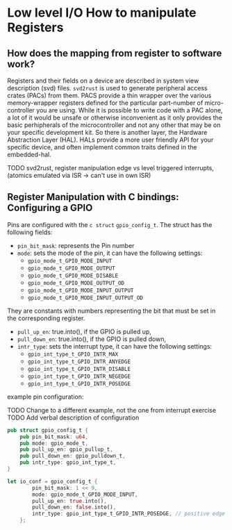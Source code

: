 # Low level I/O How to manipulate Registers

## How does the mapping from register to software work?

Registers and their fields on a device are described in system view description (svd) files. `svd2rust` is used to generate peripheral access crates (PACs) from them. PACS provide a thin wrapper over the various memory-wrapper registers defined for the particular part-number of micro-controller you are using. While it is possible to write code with a PAC alone, a lot of it would be unsafe or otherwise inconvenient as it only provides the basic perhipherals of the microcontroller and not any other that may be on your specific development kit. So there is another layer, the Hardware Abstraction Layer (HAL). HALs provide a more user friendly API for your specific device, and often implement common traits defined in the embedded-hal. 


TODO svd2rust, register manipulation edge vs level triggered interrupts, (atomics emulated via ISR -> can't use in own ISR)

## 

## Register Manipulation with C bindings: Configuring a GPIO

Pins are configured with the `c struct` `gpio_config_t`. The struct has the following fields:

* `pin_bit_mask`: represents the Pin number
* `mode`: sets the mode of the pin, it can have the following settings:
  * `gpio_mode_t_GPIO_MODE_INPUT`
  * `gpio_mode_t_GPIO_MODE_OUTPUT`
  * `gpio_mode_t_GPIO_MODE_DISABLE`
  * `gpio_mode_t_GPIO_MODE_OUTPUT_OD`
  * `gpio_mode_t_GPIO_MODE_INPUT_OUTPUT`
  * `gpio_mode_t_GPIO_MODE_INPUT_OUTPUT_OD`

They are constants with numbers representing the bit that must be set in the corresponding register. 

* `pull_up_en`: true.into(), if the GPIO is pulled up,
* `pull_down_en`: true.into(), if the GPIO is pulled down,
* `intr_type`: sets the interrupt type, it can have the following settings:
  * `gpio_int_type_t_GPIO_INTR_MAX`
  * `gpio_int_type_t_GPIO_INTR_ANYEDGE`
  * `gpio_int_type_t_GPIO_INTR_DISABLE`
  * `gpio_int_type_t_GPIO_INTR_NEGEDGE`
  * `gpio_int_type_t_GPIO_INTR_POSEDGE`



example pin configuration: 

TODO Change to a different example, not the one from interrupt exercise
TODO Add verbal description of configuration

```rust
pub struct gpio_config_t {
    pub pin_bit_mask: u64,
    pub mode: gpio_mode_t,
    pub pull_up_en: gpio_pullup_t,
    pub pull_down_en: gpio_pulldown_t,
    pub intr_type: gpio_int_type_t,
}

let io_conf = gpio_config_t {
        pin_bit_mask: 1 << 9,
        mode: gpio_mode_t_GPIO_MODE_INPUT,
        pull_up_en: true.into(),
        pull_down_en: false.into(),
        intr_type: gpio_int_type_t_GPIO_INTR_POSEDGE, // positive edge trigger = button down
    };
```

